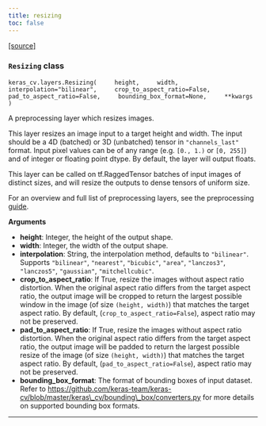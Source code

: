 ```yaml
---
title: resizing
toc: false
---
```


[\[source\]](https://github.com/keras-team/keras-cv/tree/v0.9.0/keras_cv/src/layers/preprocessing/resizing.py#L37)

### `Resizing` class

`keras_cv.layers.Resizing(     height,     width,     interpolation="bilinear",     crop_to_aspect_ratio=False,     pad_to_aspect_ratio=False,     bounding_box_format=None,     **kwargs )`

A preprocessing layer which resizes images.

This layer resizes an image input to a target height and width. The input should be a 4D (batched) or 3D (unbatched) tensor in `"channels_last"` format. Input pixel values can be of any range (e.g. `[0., 1.)` or `[0, 255]`) and of integer or floating point dtype. By default, the layer will output floats.

This layer can be called on tf.RaggedTensor batches of input images of distinct sizes, and will resize the outputs to dense tensors of uniform size.

For an overview and full list of preprocessing layers, see the preprocessing [guide](https://keras.io/guides/preprocessing_layers).

**Arguments**

- **height**: Integer, the height of the output shape.
- **width**: Integer, the width of the output shape.
- **interpolation**: String, the interpolation method, defaults to `"bilinear"`. Supports `"bilinear"`, `"nearest"`, `"bicubic"`, `"area"`, `"lanczos3"`, `"lanczos5"`, `"gaussian"`, `"mitchellcubic"`.
- **crop_to_aspect_ratio**: If True, resize the images without aspect ratio distortion. When the original aspect ratio differs from the target aspect ratio, the output image will be cropped to return the largest possible window in the image (of size `(height, width)`) that matches the target aspect ratio. By default, (`crop_to_aspect_ratio=False`), aspect ratio may not be preserved.
- **pad_to_aspect_ratio**: If True, resize the images without aspect ratio distortion. When the original aspect ratio differs from the target aspect ratio, the output image will be padded to return the largest possible resize of the image (of size `(height, width)`) that matches the target aspect ratio. By default, (`pad_to_aspect_ratio=False`), aspect ratio may not be preserved.
- **bounding_box_format**: The format of bounding boxes of input dataset. Refer to https://github.com/keras-team/keras-cv/blob/master/keras\_cv/bounding\_box/converters.py for more details on supported bounding box formats.

---
